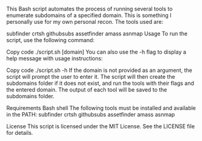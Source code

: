 This Bash script automates the process of running several tools to enumerate subdomains of a specified domain. This is something I personally use for my own personal recon. The tools used are:

subfinder
crtsh
githubsubs
assetfinder
amass
asnmap
Usage
To run the script, use the following command:

Copy code
./script.sh [domain]
You can also use the -h flag to display a help message with usage instructions:

Copy code
./script.sh -h
If the domain is not provided as an argument, the script will prompt the user to enter it. The script will then create the subdomains folder if it does not exist, and run the tools with their flags and the entered domain. The output of each tool will be saved to the subdomains folder.

Requirements
Bash shell
The following tools must be installed and available in the PATH:
subfinder
crtsh
githubsubs
assetfinder
amass
asnmap


License
This script is licensed under the MIT License. See the LICENSE file for details.
